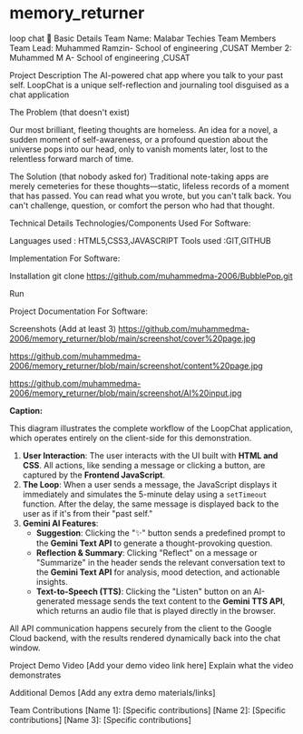 # memory_returner

loop chat 🎯
Basic Details
Team Name: Malabar Techies
Team Members
Team Lead: Muhammed Ramzin- School of engineering ,CUSAT
Member 2: Muhammed M A- School of engineering ,CUSAT

Project Description
 The AI-powered chat app where you talk to your past self.
 LoopChat is a unique self-reflection and journaling tool disguised as a chat application

The Problem (that doesn't exist)

Our most brilliant, fleeting thoughts are homeless. An idea for a novel, a sudden moment of self-awareness, or a profound question about the universe pops into our head, only to vanish moments later, lost to the relentless forward march of time.

The Solution (that nobody asked for)
Traditional note-taking apps are merely cemeteries for these thoughts—static, lifeless records of a moment that has passed. You can read what you wrote, but you can't talk back. You can't challenge, question, or comfort the person who had that thought.

Technical Details
Technologies/Components Used
For Software:

Languages used : HTML5,CSS3,JAVASCRIPT
Tools used :GIT,GITHUB

Implementation
For Software:

Installation
git clone https://github.com/muhammedma-2006/BubblePop.git

Run


Project Documentation
For Software:

Screenshots (Add at least 3)
https://github.com/muhammedma-2006/memory_returner/blob/main/screenshot/cover%20page.jpg

https://github.com/muhammedma-2006/memory_returner/blob/main/screenshot/content%20page.jpg

https://github.com/muhammedma-2006/memory_returner/blob/main/screenshot/AI%20input.jpg

**Caption:**

This diagram illustrates the complete workflow of the LoopChat application, which operates entirely on the client-side for this demonstration.

1.  **User Interaction**: The user interacts with the UI built with **HTML and CSS**. All actions, like sending a message or clicking a button, are captured by the **Frontend JavaScript**.
2.  **The Loop**: When a user sends a message, the JavaScript displays it immediately and simulates the 5-minute delay using a `setTimeout` function. After the delay, the same message is displayed back to the user as if it's from their "past self."
3.  **Gemini AI Features**:
    * **Suggestion**: Clicking the "✨" button sends a predefined prompt to the **Gemini Text API** to generate a thought-provoking question.
    * **Reflection & Summary**: Clicking "Reflect" on a message or "Summarize" in the header sends the relevant conversation text to the **Gemini Text API** for analysis, mood detection, and actionable insights.
    * **Text-to-Speech (TTS)**: Clicking the "Listen" button on an AI-generated message sends the text content to the **Gemini TTS API**, which returns an audio file that is played directly in the browser.

All API communication happens securely from the client to the Google Cloud backend, with the results rendered dynamically back into the chat window.


Project Demo
Video
[Add your demo video link here] Explain what the video demonstrates

Additional Demos
[Add any extra demo materials/links]

Team Contributions
[Name 1]: [Specific contributions]
[Name 2]: [Specific contributions]
[Name 3]: [Specific contributions]
